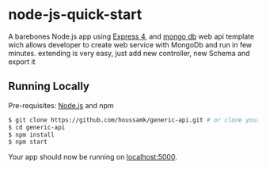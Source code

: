 # node-js-quick-start

A barebones Node.js app using [Express 4](http://expressjs.com/), and [mongo db](http:www.mongodb.com)
web api template wich allows developer to create web service with MongoDb and run in few minutes.
extending is very easy, just add new controller, new Schema and export it

## Running Locally

Pre-requisites: [Node.js](http://nodejs.org/) and npm

```sh
$ git clone https://github.com/houssamk/generic-api.git # or clone your own fork
$ cd generic-api
$ npm install
$ npm start
```

Your app should now be running on [localhost:5000](http://localhost:5000/).
